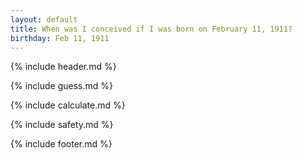 ```yaml
---
layout: default
title: When was I conceived if I was born on February 11, 1911?
birthday: Feb 11, 1911
---
```


{% include header.md %}

{% include guess.md %}

{% include calculate.md %}

{% include safety.md %}

{% include footer.md %}



